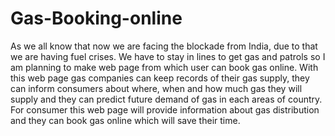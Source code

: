 # Gas-Booking-online
As we all know that now we are facing the blockade from India, due to that we are having fuel crises. We have to stay in lines to get gas and patrols so I am planning to make web page from which user can book gas online.   With this web page gas companies can keep records of their gas supply, they can inform consumers about where, when and how much gas they will supply and they can predict future demand of gas in each areas of country. For consumer this web page will provide information about gas distribution and they can book gas online which will save their time.
